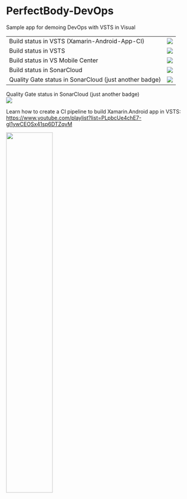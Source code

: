 # PerfectBody-DevOps
Sample app for demoing DevOps with VSTS in Visual 

<table>
    <tr>
    <td>Build status in VSTS (Xamarin-Android-App-CI)</td>
    <td><img src="https://houssemdellai.visualstudio.com/_apis/public/build/definitions/fb7f25b7-f79a-44dd-bd3d-e8886f486a47/45/badge"/></td>
  </tr>
  <tr>
    <td>Build status in VSTS</td>
    <td><img src="https://houssemdellai.visualstudio.com/_apis/public/build/definitions/dfec64f9-d8b1-4993-a40a-86aefbb843c1/17/badge"/></td>
  </tr>
  <tr>
    <td>Build status in VS Mobile Center</td>
    <td><img src="https://build.mobile.azure.com/v0.1/apps/9ae2f3a9-7212-448e-a40a-4382f1732c3f/branches/master/badge"/></td>
  </tr>
  <tr>
    <td>Build status in SonarCloud</td>
    <td><img src="https://sonarcloud.io/api/project_badges/measure?project=Xamarin-Android-App-CI-VSTS&metric=alert_status"/>
</td>
  </tr>
  <tr>
    <td>Quality Gate status in SonarCloud (just another badge)</td>
    <td><img src="https://sonarcloud.io/api/project_badges/measure?project=Xamarin-Android-App-CI-VSTS&metric=security_rating"/></td>
  </tr>
  
  </table>
 
Quality Gate status in SonarCloud (just another badge)<br/>
<img src="https://sonarcloud.io/api/project_badges/quality_gate?project=Xamarin-Android-App-CI-VSTS"/>



Learn how to create a CI pipeline to build Xamarin.Android app in VSTS:</br>
https://www.youtube.com/playlist?list=PLpbcUe4chE7-gl1ywCEOSx41sp6DTZqvM

<a href="https://www.youtube.com/playlist?list=PLpbcUe4chE7-gl1ywCEOSx41sp6DTZqvM">
<img src="https://github.com/HoussemDellai/PerfectBody-DevOps/blob/master/items/devops%20xamarin%20android.png?raw=true" width="50%"/>
</a>

